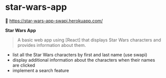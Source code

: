 # star-wars-app
:link:  https://star-wars-app-swapi.herokuapp.com/

**Star Wars App**

 > A basic web app using [React] that displays Star Wars characters and provides information about them. 

- list all the Star Wars characters by first and last name (use swapi)
- display additional information about the characters when their names are clicked
- implement a search feature 
